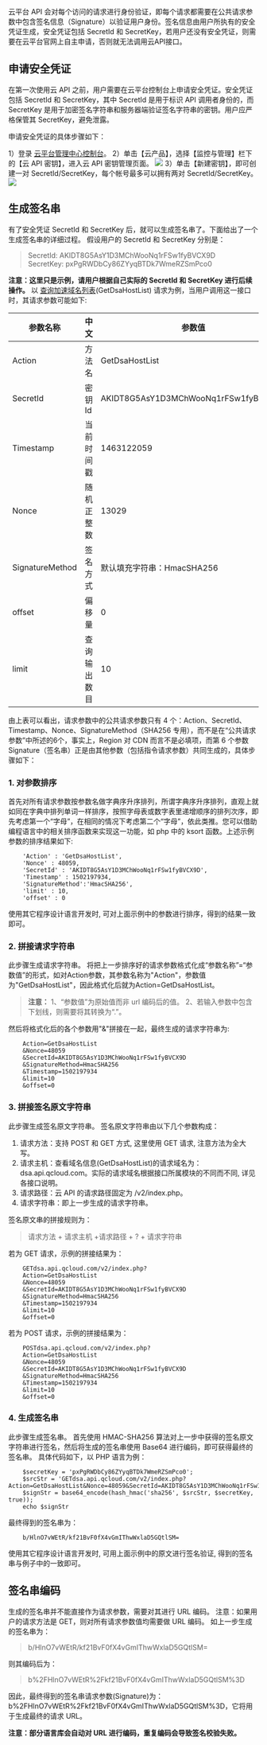 云平台 API 会对每个访问的请求进行身份验证，即每个请求都需要在公共请求参数中包含签名信息（Signature）以验证用户身份。签名信息由用户所执有的安全凭证生成，安全凭证包括 SecretId 和 SecretKey，若用户还没有安全凭证，则需要在云平台官网上自主申请，否则就无法调用云API接口。

## 申请安全凭证
在第一次使用云 API 之前，用户需要在云平台控制台上申请安全凭证。安全凭证包括 SecretId 和 SecretKey，其中 SecretId 是用于标识 API 调用者身份的，而SecretKey 是用于加密签名字符串和服务器端验证签名字符串的密钥。用户应严格保管其 SecretKey，避免泄露。

申请安全凭证的具体步骤如下：

1）登录 [云平台管理中心控制台](http://console.tcecqpoc.fsphere.cn/)。
2）单击【云产品】，选择【监控与管理】栏下的【云 API 密钥】，进入云 API 密钥管理页面。
![](http://imgcache.tcecqpoc.fsphere.cn/image/mccdn.qcloud.com/static/img/d9ee6db6ea3736d5aa04b9f161242b27/image.jpg)
3）单击【新建密钥】，即可创建一对 SecretId/SecretKey，每个帐号最多可以拥有两对 SecretId/SecretKey。
![](http://imgcache.tcecqpoc.fsphere.cn/image/mccdn.qcloud.com/static/img/939bf79efcc5b8da20e529b0640884d7/image.jpg)

## 生成签名串
有了安全凭证 SecretId 和 SecretKey 后，就可以生成签名串了。下面给出了一个生成签名串的详细过程。
假设用户的 SecretId 和 SecretKey 分别是：
>SecretId: AKIDT8G5AsY1D3MChWooNq1rFSw1fyBVCX9D  
>SecretKey: pxPgRWDbCy86ZYyqBTDk7WmeRZSmPco0

**注意：这里只是示例，请用户根据自己实际的 SecretId 和 SecretKey 进行后续操作。**
以 [查询加速域名列表](/document/product/570/13940)(GetDsaHostList) 请求为例，当用户调用这一接口时，其请求参数可能如下:

| 参数名称            | 中文     | 参数值                                  |
| --------------- | ------ | ------------------------------------ |
| Action          | 方法名    | GetDsaHostList                     |
| SecretId        | 密钥 Id   | AKIDT8G5AsY1D3MChWooNq1rFSw1fyBVCX9D |
| Timestamp       | 当前时间戳  | 1463122059                           |
| Nonce           | 随机正整数  | 13029                                |
| SignatureMethod | 签名方式   | 默认填充字符串：HmacSHA256                   |
| offset          | 偏移量    | 0                                    |
| limit           | 查询输出数目 | 10                                   |

由上表可以看出，请求参数中的公共请求参数只有 4 个：Action、SecretId、Timestamp、Nonce、SignatureMethod（SHA256 专用），而不是在“公共请求参数”中所述的6个，事实上，Region 对 CDN 而言不是必填项，而第 6 个参数 Signature（签名串）正是由其他参数（包括指令请求参数）共同生成的，具体步骤如下：

### 1. 对参数排序
首先对所有请求参数按参数名做字典序升序排列，所谓字典序升序排列，直观上就如同在字典中排列单词一样排序，按照字母表或数字表里递增顺序的排列次序，即先考虑第一个“字母”，在相同的情况下考虑第二个“字母”，依此类推。您可以借助编程语言中的相关排序函数来实现这一功能，如 php 中的 ksort 函数。上述示例参数的排序结果如下:
```
	'Action' : 'GetDsaHostList',  
	'Nonce' : 48059,  
	'SecretId' : 'AKIDT8G5AsY1D3MChWooNq1rFSw1fyBVCX9D',
	'Timestamp' : 1502197934,  
	'SignatureMethod':'HmacSHA256',  
	'limit' : 10,  
	'offset' : 0
```
使用其它程序设计语言开发时, 可对上面示例中的参数进行排序，得到的结果一致即可。

### 2. 拼接请求字符串
此步骤生成请求字符串。
将把上一步排序好的请求参数格式化成“参数名称”=“参数值”的形式，如对Action参数，其参数名称为"Action"，参数值为"GetDsaHostList"，因此格式化后就为Action=GetDsaHostList。

>**注意：**
>1、“参数值”为原始值而非 url 编码后的值。
>2、若输入参数中包含下划线，则需要将其转换为“.”。

然后将格式化后的各个参数用"&"拼接在一起，最终生成的请求字符串为:
```
	Action=GetDsaHostList
	&Nonce=48059
	&SecretId=AKIDT8G5AsY1D3MChWooNq1rFSw1fyBVCX9D
	&SignatureMethod=HmacSHA256
	&Timestamp=1502197934
	&limit=10
	&offset=0
```
### 3. 拼接签名原文字符串
此步骤生成签名原文字符串。
签名原文字符串由以下几个参数构成： 

1) 请求方法：支持 POST 和 GET 方式, 这里使用 GET 请求, 注意方法为全大写。
2) 请求主机：查看域名信息(GetDsaHostList)的请求域名为：dsa.api.qcloud.com。实际的请求域名根据接口所属模块的不同而不同, 详见各接口说明。
3) 请求路径：云 API 的请求路径固定为 /v2/index.php。
4) 请求字符串：即上一步生成的请求字符串。

签名原文串的拼接规则为：
> 请求方法 + 请求主机 +请求路径 + ? + 请求字符串

若为 GET 请求，示例的拼接结果为：
```
	GETdsa.api.qcloud.com/v2/index.php?
	Action=GetDsaHostList
	&Nonce=48059
	&SecretId=AKIDT8G5AsY1D3MChWooNq1rFSw1fyBVCX9D
	&SignatureMethod=HmacSHA256
	&Timestamp=1502197934
	&limit=10
	&offset=0
```
若为 POST 请求，示例的拼接结果为：
```
	POSTdsa.api.qcloud.com/v2/index.php?
	Action=GetDsaHostList
	&Nonce=48059
	&SecretId=AKIDT8G5AsY1D3MChWooNq1rFSw1fyBVCX9D
	&SignatureMethod=HmacSHA256
	&Timestamp=1502197934
	&limit=10
	&offset=0
```
### 4. 生成签名串
此步骤生成签名串。
首先使用 HMAC-SHA256 算法对上一步中获得的签名原文字符串进行签名，然后将生成的签名串使用 Base64 进行编码，即可获得最终的签名串。
具体代码如下，以 PHP 语言为例：
```
	$secretKey = 'pxPgRWDbCy86ZYyqBTDk7WmeRZSmPco0';
	$srcStr = 'GETdsa.api.qcloud.com/v2/index.php?Action=GetDsaHostList&Nonce=48059&SecretId=AKIDT8G5AsY1D3MChWooNq1rFSw1fyBVCX9D&SignatureMethod=HmacSHA256&Timestamp=1502197934&limit=10&offset=0';
	$signStr = base64_encode(hash_hmac('sha256', $srcStr, $secretKey, true));
	echo $signStr
```
最终得到的签名串为：
```
	b/HlnO7vWEtR/kf21BvF0fX4vGmIThwWxlaD5GQtlSM=
```
使用其它程序设计语言开发时, 可用上面示例中的原文进行签名验证, 得到的签名串与例子中的一致即可。

## 签名串编码
生成的签名串并不能直接作为请求参数，需要对其进行 URL 编码。
注意：如果用户的请求方法是 GET，则对所有请求参数值均需要做 URL 编码。
如上一步生成的签名串为：
> b/HlnO7vWEtR/kf21BvF0fX4vGmIThwWxlaD5GQtlSM=

则其编码后为：
> b%2FHlnO7vWEtR%2Fkf21BvF0fX4vGmIThwWxlaD5GQtlSM%3D

因此，最终得到的签名串请求参数(Signature)为：b%2FHlnO7vWEtR%2Fkf21BvF0fX4vGmIThwWxlaD5GQtlSM%3D，它将用于生成最终的请求 URL。

**注意：部分语言库会自动对 URL 进行编码，重复编码会导致签名校验失败。**


















